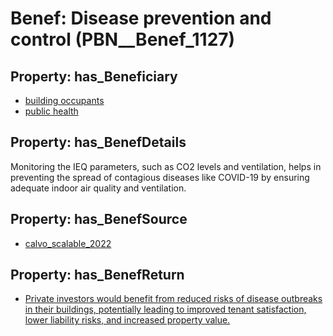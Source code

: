 # Benef: __Disease prevention and control__ (PBN__Benef_1127)

## Property: has_Beneficiary

* [building occupants](../Stakeholder/PBN__Stakeholder_97)
* [public health](../Stakeholder/PBN__Stakeholder_58)

## Property: has_BenefDetails

Monitoring the IEQ parameters, such as CO2 levels and ventilation, helps in preventing the spread of contagious diseases like COVID-19 by ensuring adequate indoor air quality and ventilation.

## Property: has_BenefSource

* [calvo_scalable_2022](../Article/PBN__Article_234)

## Property: has_BenefReturn

* [Private investors would benefit from reduced risks of disease outbreaks in their buildings, potentially leading to improved tenant satisfaction, lower liability risks, and increased property value.](../BenefReturn/PBN__BenefReturn_1260)

